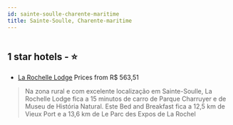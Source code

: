 ```yaml
---
id: sainte-soulle-charente-maritime
title: Sainte-Soulle, Charente-maritime
---
```


<center><img src="https://i.travelapi.com/hotels/5000000/4590000/4581100/4581050/ff157ef1_z.jpg" alt="" /></center>


##  1 star hotels - ⭐️

-    [La Rochelle Lodge](https://www.hurb.com/br/aud/https://www.hurb.com/br/hotels/sainte-soulle/la-rochelle-lodge-HT-P8AJ?cmp=18055) Prices from R$ 563,51
   > Na zona rural e com excelente localização em Sainte-Soulle, La Rochelle Lodge fica a 15 minutos de carro de Parque Charruyer e de Museu de História Natural.  Este Bed and Breakfast fica a 12,5 km de Vieux Port e a 13,6 km de Le Parc des Expos de La Rochel
